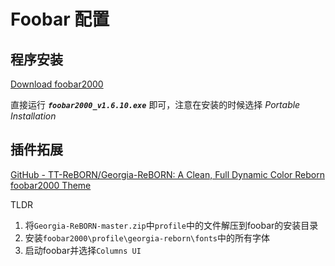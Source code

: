 # Foobar 配置

## 程序安装

[Download foobar2000](https://www.foobar2000.org/download)

直接运行 ***`foobar2000_v1.6.10.exe`*** 即可，注意在安装的时候选择 *Portable Installation*

## 插件拓展

[GitHub - TT-ReBORN/Georgia-ReBORN: A Clean, Full Dynamic Color Reborn foobar2000 Theme](https://github.com/TT-ReBORN/Georgia-ReBORN#faq)

TLDR

1. 将`Georgia-ReBORN-master.zip`中`profile`中的文件解压到foobar的安装目录
2. 安装`foobar2000\profile\georgia-reborn\fonts`中的所有字体
3. 启动foobar并选择`Columns UI`